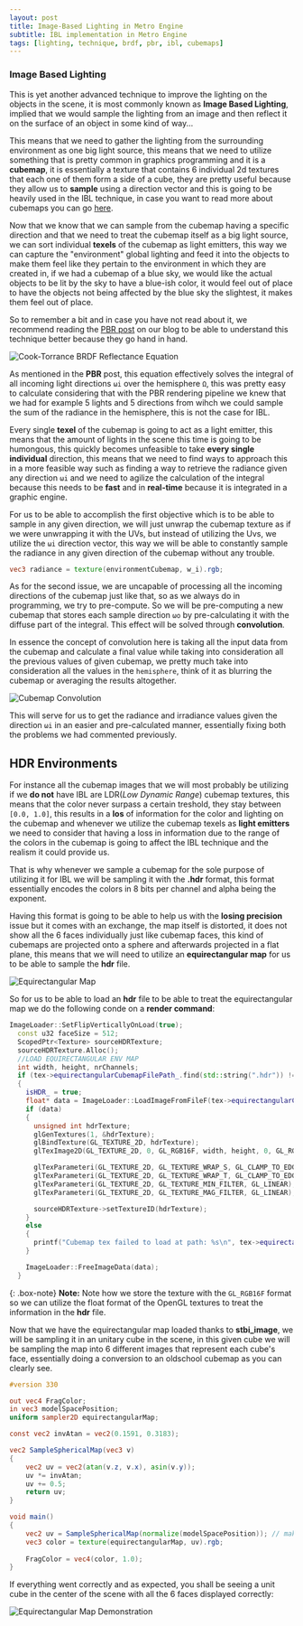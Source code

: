 ```yaml
---
layout: post
title: Image-Based Lighting in Metro Engine
subtitle: IBL implementation in Metro Engine
tags: [lighting, technique, brdf, pbr, ibl, cubemaps]
---
```


### Image Based Lighting

This is yet another advanced technique to improve the lighting on the objects in the scene, it is most commonly known as **Image Based Lighting**, implied that we would sample the lighting from an image and then reflect it on the surface of an object in some kind of way...

  This means that we need to gather the lighting from the surrounding environment as one big light source, this means that we need to utilize something that is pretty common in graphics programming and it is a **cubemap**, it is essentially a texture that contains 6 individual 2d textures that each one of them form a side of a cube, they are pretty useful because they allow us to **sample** using a direction vector and this is going to be heavily used in the IBL technique, in case you want to read more about cubemaps you can go [here](https://learnopengl.com/Advanced-OpenGL/Cubemaps).
  
  Now that we know that we can sample from the cubemap having a specific direction and that we need to treat the cubemap itself as a big light source, we can sort individual **texels** of the cubemap as light emitters, this way we can capture the "environment" global lighting and feed it into the objects to make them feel like they pertain to the environment in which they are created in, if we had a cubemap of a blue sky, we would like the actual objects to be lit by the sky to have a blue-ish color, it would feel out of place to have the objects not being affected by the blue sky the slightest, it makes them feel out of place.
  
  So to remember a bit and in case you have not read about it, we recommend reading the [PBR post](https://metro-engine.github.io/2021-05-03-PBR_in_Metro_Engine/)  on our blog to be able to understand this technique better because they go hand in hand.
  
  ![Cook-Torrance BRDF Reflectance Equation](https://user-images.githubusercontent.com/48097484/119504743-8dea6b00-bd6c-11eb-82c8-040ebb01d4ac.png)

 As mentioned in the **PBR** post, this equation effectively solves the integral of all incoming light directions `ωi` over the hemisphere `Ω`, this was pretty easy to calculate considering that with the PBR rendering pipeline we knew that we had for example 5 lights and 5 directions from wihch we could sample the sum of the radiance in the hemisphere, this is not the case for IBL.
 
 Every single **texel** of the cubemap is going to act as a light emitter, this means that the amount of lights in the scene this time is going to be humongous, this quickly becomes unfeasible to take **every single individual** direction, this means that we need to find ways to approach this in a more feasible way such as finding a way to retrieve the radiance given any direction `ωi` and we need to agilize the calculation of the integral because this needs to be **fast** and in **real-time** because it is integrated in a graphic engine.
 
 For us to be able to accomplish the first objective which is to be able to sample in any given direction, we will just unwrap the cubemap texture as if we were unwrapping it with the UVs, but instead of utilizing the Uvs, we utilize the `ωi` direction vector, this way we will be able to constantly sample the radiance in any given direction of the cubemap without any trouble.
 
```glsl
vec3 radiance = texture(environmentCubemap, w_i).rgb;
```
 
 As for the second issue, we are uncapable of processing all the incoming directions of the cubemap just like that, so as we always do in programming, we try to pre-compute. So we will be pre-computing a new cubemap that stores each sample direction `ωo` by pre-calculating it with the diffuse part of the integral. This effect will be solved through **convolution**.
 
 In essence the concept of convolution here is taking all the input data from the cubemap and calculate a final value while taking into consideration all the previous values of given cubemap, we pretty much take into consideration all the values in the `hemisphere`, think of it as blurring the cubemap or averaging the results altogether.
 
 ![Cubemap Convolution](https://user-images.githubusercontent.com/48097484/119525799-1bcf5180-bd7f-11eb-99d0-1a14539abc4b.png)

 This will serve for us to get the radiance and irradiance values given the direction `ωi` in an easier and pre-calculated manner, essentially fixing both the problems we had commented previously.
 
## HDR Environments

For instance all the cubemap images that we will most probably be utilizing if we **do not** have IBL are LDR(_Low Dynamic Range_) cubemap textures, this means that the color never surpass a certain treshold, they stay between `[0.0, 1.0]`, this results in a **los** of information for the color and lighting on the cubemap and whenever we utilize the cubemap texels as **light emitters** we need to consider that having a loss in information due to the range of the colors in the cubemap is going to affect the IBL technique and the realism it could provide us.

That is why whenever we sample a cubemap for the sole purpose of utilizing it for IBL we will be sampling it with the **.hdr** format, this format essentially encodes the colors in 8 bits per channel and alpha being the exponent.

Having this format is going to be able to help us with the **losing precision** issue but it comes with an exchange, the map itself is distorted, it does not show all the 6 faces individually just like cubemap faces, this kind of cubemaps are projected onto a sphere and afterwards projected in a flat plane, this means that we will need to utilize an **equirectangular map** for us to be able to sample the **hdr** file.

![Equirectangular Map](https://user-images.githubusercontent.com/48097484/119527520-ae242500-bd80-11eb-835f-7c68240616d6.png)

So for us to be able to load an **hdr** file to be able to treat the equirectangular map we do the following conde on a **render command**:

```cpp
ImageLoader::SetFlipVerticallyOnLoad(true);
  const u32 faceSize = 512;
  ScopedPtr<Texture> sourceHDRTexture;
  sourceHDRTexture.Alloc();
  //LOAD EQUIRECTANGULAR ENV MAP
  int width, height, nrChannels;
  if (tex->equirectangularCubemapFilePath_.find(std::string(".hdr")) != std::string::npos)
  {
    isHDR_ = true;
    float* data = ImageLoader::LoadImageFromFileF(tex->equirectangularCubemapFilePath_.c_str(), &width, &height, &nrChannels, 0);
    if (data)
    {
      unsigned int hdrTexture;
      glGenTextures(1, &hdrTexture);
      glBindTexture(GL_TEXTURE_2D, hdrTexture);
      glTexImage2D(GL_TEXTURE_2D, 0, GL_RGB16F, width, height, 0, GL_RGB, GL_FLOAT, data);

      glTexParameteri(GL_TEXTURE_2D, GL_TEXTURE_WRAP_S, GL_CLAMP_TO_EDGE);
      glTexParameteri(GL_TEXTURE_2D, GL_TEXTURE_WRAP_T, GL_CLAMP_TO_EDGE);
      glTexParameteri(GL_TEXTURE_2D, GL_TEXTURE_MIN_FILTER, GL_LINEAR);
      glTexParameteri(GL_TEXTURE_2D, GL_TEXTURE_MAG_FILTER, GL_LINEAR);

      sourceHDRTexture->setTextureID(hdrTexture);
    }
    else
    {
      printf("Cubemap tex failed to load at path: %s\n", tex->equirectangularCubemapFilePath_.c_str());
    }

    ImageLoader::FreeImageData(data);
  }
```

{: .box-note}
**Note:** Note how we store the texture with the `GL_RGB16F` format so we can utilize the float format of the OpenGL textures to treat the information in the **hdr** file.

Now that we have the equirectangular map loaded thanks to **stbi_image**, we will be sampling it in an unitary cube in the scene, in this given cube we will be sampling the map into 6 different images that represent each cube's face, essentially doing a conversion to an oldschool cubemap as you can clearly see.

```glsl
#version 330

out vec4 FragColor;
in vec3 modelSpacePosition;
uniform sampler2D equirectangularMap;

const vec2 invAtan = vec2(0.1591, 0.3183);

vec2 SampleSphericalMap(vec3 v)
{
    vec2 uv = vec2(atan(v.z, v.x), asin(v.y));
    uv *= invAtan;
    uv += 0.5;
    return uv;
}

void main()
{		
    vec2 uv = SampleSphericalMap(normalize(modelSpacePosition)); // make sure to normalize localPos
    vec3 color = texture(equirectangularMap, uv).rgb;
    
    FragColor = vec4(color, 1.0);
}
```
If everything went correctly and as expected, you shall be seeing a unit cube in the center of the scene with all the 6 faces displayed correctly:

![Equirectangular Map Demonstration](https://user-images.githubusercontent.com/48097484/119528718-bb8ddf00-bd81-11eb-9d79-245633061f8a.png)

  

  

